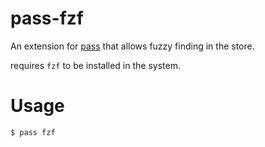 # pass-fzf
An extension for [pass](https://www.passwordstore.org/) that allows fuzzy
finding in the store.

requires `fzf` to be installed in the system.

# Usage
```
$ pass fzf
```
